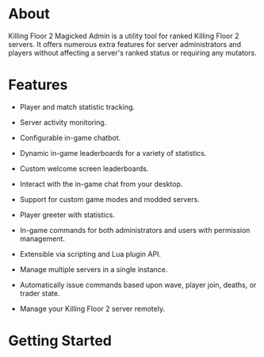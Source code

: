 
About
=====

Killing Floor 2 Magicked Admin is a utility tool for ranked Killing Floor 2
servers. It offers numerous extra features for server administrators and
players without affecting a server's ranked status or requiring any mutators.

Features
========

* Player and match statistic tracking.

* Server activity monitoring.

* Configurable in-game chatbot.

* Dynamic in-game leaderboards for a variety of statistics.

* Custom welcome screen leaderboards.

* Interact with the in-game chat from your desktop.

* Support for custom game modes and modded servers.

* Player greeter with statistics.

* In-game commands for both administrators and users with permission
  management.

* Extensible via scripting and Lua plugin API.

* Manage multiple servers in a single instance.

* Automatically issue commands based upon wave, player join, deaths, or trader
  state.

* Manage your Killing Floor 2 server remotely.

Getting Started
===============
